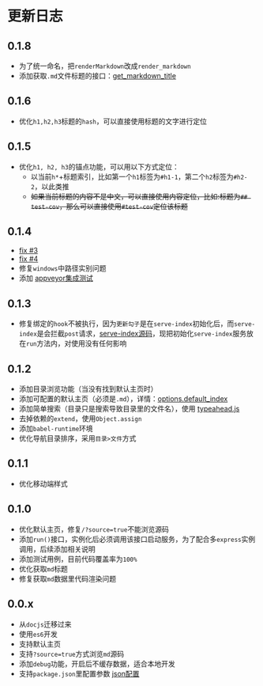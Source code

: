 # 更新日志

## 0.1.8

* 为了统一命名，把`renderMarkdown`改成`render_markdown`
* 添加获取`.md`文件标题的接口：[get_markdown_title](./api.md)

## 0.1.6

* 优化`h1,h2,h3`标题的`hash`，可以直接使用标题的文字进行定位

## 0.1.5

* 优化`h1, h2, h3`的锚点功能，可以用以下方式定位：
    * 以当前`h*`+标题索引，比如第一个`h1`标签为`#h1-1`，第二个`h2`标签为`#h2-2`，以此类推
    * ~~如果当前标题的内容不是中文，可以直接使用内容定位，比如:标题为`## test-cov`，那么可以直接使用`#test-cov`定位该标题~~

## 0.1.4

* [fix #3](https://github.com/xuexb/mdjs/issues/3)
* [fix #4](https://github.com/xuexb/mdjs/issues/4)
* 修复`windows`中路径实别问题
* 添加 [appveyor集成测试](https://ci.appveyor.com/project/xuexb/mdjs)

## 0.1.3

* 修复绑定的`hook`不被执行，因为`更新勾子`是在`serve-index`初始化后，而`serve-index`是会拦截`post`请求，[serve-index源码](https://github.com/expressjs/serve-index/blob/master/index.js#L102-L108)，现把初始化`serve-index`服务放在`run`方法内，对使用没有任何影响

## 0.1.2

* 添加目录浏览功能（当没有找到默认主页时）
* 添加可配置的默认主页（必须是`.md`），详情：[options.default_index](./options.md)
* 添加简单搜索（目录只是搜索导致目录里的文件名），使用 [typeahead.js](http://twitter.github.io/typeahead.js/examples/)
* 去掉依赖的`extend`，使用`Object.assign`
* 添加`babel-runtime`环境
* 优化导航目录排序，采用`目录>文件`方式

## 0.1.1

* 优化移动端样式

## 0.1.0

* 优化默认主页，修复`/?source=true`不能浏览源码
* 添加`run()`接口，实例化后必须调用该接口启动服务，为了配合多`express`实例调用，后续添加相关说明
* 添加测试用例，目前代码覆盖率为`100%`
* 优化获取`md`标题
* 修复获取`md`数据里代码渲染问题

## 0.0.x

* 从`docjs`迁移过来
* 使用`es6`开发
* 支持默认主页
* 支持`?source=true`方式浏览`md`源码
* 添加`debug`功能，开启后不缓存数据，适合本地开发
* 支持`package.json`里配置参数 [json配置](./options.md#h2-1)